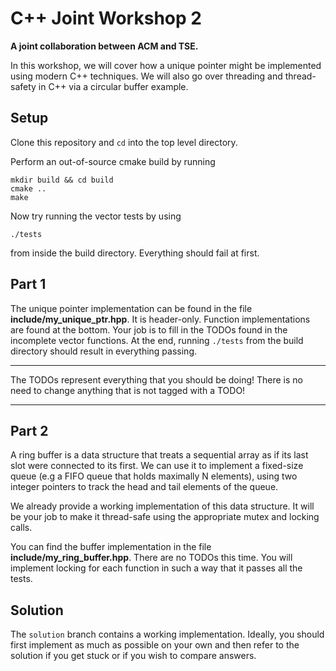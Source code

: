 # C++ Joint Workshop 2 

**A joint collaboration between ACM and TSE.**

In this workshop, we will cover how a
unique pointer might be implemented using modern
C++ techniques. We will also go over threading
and thread-safety in C++ via a circular buffer example.

## Setup

Clone this repository and `cd` into the top level directory.

Perform an out-of-source cmake build by running
```
mkdir build && cd build
cmake ..
make
```

Now try running the vector tests by using

```
./tests
```

from inside the build directory. Everything should fail at first.

## Part 1

The unique pointer implementation can be found in the file **include/my_unique_ptr.hpp**.
It is header-only. Function implementations are found at the bottom. Your job
is to fill in the TODOs found in the incomplete vector functions. At
the end, running `./tests` from the build directory should result in
everything passing.

---

The TODOs represent everything that you should be doing! 
There is no need to change anything that is not tagged with a TODO!

---

## Part 2

A ring buffer is a data structure that treats a sequential array
as if its last slot were connected to its first. We can
use it to implement a fixed-size queue (e.g a FIFO queue that
holds maximally N elements), using two integer pointers to track 
the head and tail elements of the queue.

We already provide a working implementation of this data structure.
It will be your job to make it thread-safe using the appropriate
mutex and locking calls.

You can find the buffer implementation in the file **include/my_ring_buffer.hpp**.
There are no TODOs this time. You will implement locking for each
function in such a way that it passes all the tests.

## Solution

The `solution` branch contains a working implementation. Ideally, you
should first implement as much as possible on your own and then
refer to the solution if you get stuck or if you wish to compare answers.
